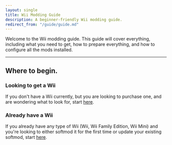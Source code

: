 ```yaml
---
layout: single
title: Wii Modding Guide
description: A beginner-friendly Wii modding guide.
redirect_from: "/guide/guide.md"
---
```


  Welcome to the Wii modding guide. This guide will cover everything, including what you need to get, how to prepare everything, and how to configure all the mods installed.

----

## Where to begin.

### Looking to get a Wii

  If you don't have a Wii currently, but you are looking to purchase one, and are wondering what to look for, start [here](/wiipurchaseguide).
### Already have a Wii

  If you already have any type of Wii (Wii, Wii Family Edition, Wii Mini) and you're looking to either softmod it for the first time or update your existing softmod, start [here](/wiiselection).


